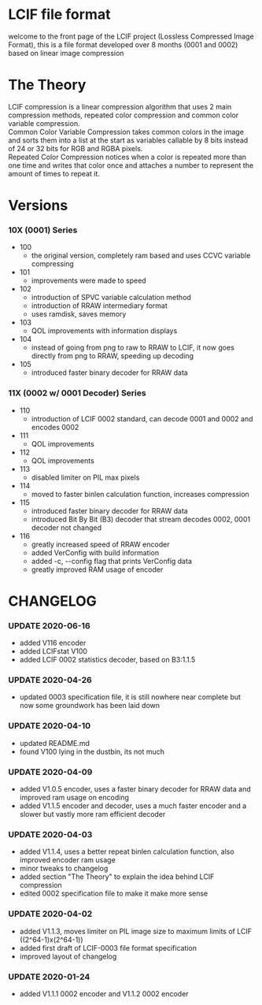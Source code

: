 # LCIF file format

welcome to the front page of the LCIF project (Lossless Compressed Image Format), this is a file format developed over 8 months (0001 and 0002) based on linear image compression

# The Theory

LCIF compression is a linear compression algorithm that uses 2 main compression methods, repeated color compression and common color variable compression.  
Common Color Variable Compression takes common colors in the image and sorts them into a list at the start as variables callable by 8 bits instead of 24 or 32 bits for RGB and RGBA pixels.  
Repeated Color Compression notices when a color is repeated more than one time and writes that color once and attaches a number to represent the amount of times to repeat it.  

# Versions

### 10X (0001) Series
- 100
  - the original version, completely ram based and uses CCVC variable compressing
- 101
  - improvements were made to speed
- 102
  - introduction of SPVC variable calculation method
  - introduction of RRAW intermediary format
  - uses ramdisk, saves memory
- 103
  - QOL improvements with information displays
- 104
  - instead of going from png to raw to RRAW to LCIF, it now goes directly from png to RRAW, speeding up decoding
- 105
  - introduced faster binary decoder for RRAW data
### 11X (0002 w/ 0001 Decoder) Series
- 110
  - introduction of LCIF 0002 standard, can decode 0001 and 0002 and encodes 0002
- 111
  - QOL improvements
- 112
  - QOL improvements
- 113
  - disabled limiter on PIL max pixels
- 114
  - moved to faster binlen calculation function, increases compression
- 115
  - introduced faster binary decoder for RRAW data
  - introduced Bit By Bit (B3) decoder that stream decodes 0002, 0001 decoder not changed
- 116
  - greatly increased speed of RRAW encoder
  - added VerConfig with build information
  - added -c, --config flag that prints VerConfig data
  - greatly improved RAM usage of encoder

# CHANGELOG

### UPDATE 2020-06-16
- added V116 encoder
- added LCIFstat V100
- added LCIF 0002 statistics decoder, based on B3:1.1.5

### UPDATE 2020-04-26
- updated 0003 specification file, it is still nowhere near complete but now some groundwork has been laid down

### UPDATE 2020-04-10
- updated README.md
- found V100 lying in the dustbin, its not much

### UPDATE 2020-04-09
- added V1.0.5 encoder, uses a faster binary decoder for RRAW data and improved ram usage on encoding
- added V1.1.5 encoder and decoder, uses a much faster encoder and a slower but vastly more ram efficient decoder

### UPDATE 2020-04-03
- added V1.1.4, uses a better repeat binlen calculation function, also improved encoder ram usage
- minor tweaks to changelog
- added section "The Theory" to explain the idea behind LCIF compression
- edited 0002 specification file to make it make more sense

### UPDATE 2020-04-02
- added V1.1.3, moves limiter on PIL image size to maximum limits of LCIF ((2^64-1)x(2^64-1))
- added first draft of LCIF-0003 file format specification
- improved layout of changelog

### UPDATE 2020-01-24
- added V1.1.1 0002 encoder and V1.1.2 0002 encoder
